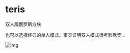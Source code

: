 # teris
双人版俄罗斯方块

也可以选择经典的单人模式。事实证明双人模式很考验默契...

![img](https://i0.hdslb.com/bfs/article/c2572a40b343dcb2a47689e3802cead943ad6098.jpg)
